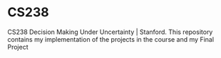 # CS238
CS238 Decision Making Under Uncertainty | Stanford. This repository contains my implementation of the projects in the course and my Final Project
